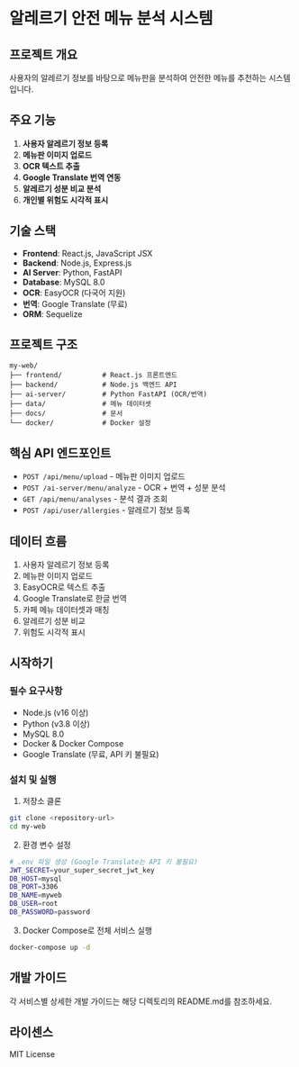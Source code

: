 # 알레르기 안전 메뉴 분석 시스템

## 프로젝트 개요
사용자의 알레르기 정보를 바탕으로 메뉴판을 분석하여 안전한 메뉴를 추천하는 시스템입니다.

## 주요 기능
1. **사용자 알레르기 정보 등록**
2. **메뉴판 이미지 업로드**
3. **OCR 텍스트 추출**
4. **Google Translate 번역 연동**
5. **알레르기 성분 비교 분석**
6. **개인별 위험도 시각적 표시**

## 기술 스택
- **Frontend**: React.js, JavaScript JSX
- **Backend**: Node.js, Express.js
- **AI Server**: Python, FastAPI
- **Database**: MySQL 8.0
- **OCR**: EasyOCR (다국어 지원)
- **번역**: Google Translate (무료)
- **ORM**: Sequelize

## 프로젝트 구조
```
my-web/
├── frontend/          # React.js 프론트엔드
├── backend/           # Node.js 백엔드 API
├── ai-server/         # Python FastAPI (OCR/번역)
├── data/              # 메뉴 데이터셋
├── docs/              # 문서
└── docker/            # Docker 설정
```

## 핵심 API 엔드포인트
- `POST /api/menu/upload` - 메뉴판 이미지 업로드
- `POST /ai-server/menu/analyze` - OCR + 번역 + 성분 분석
- `GET /api/menu/analyses` - 분석 결과 조회
- `POST /api/user/allergies` - 알레르기 정보 등록

## 데이터 흐름
1. 사용자 알레르기 정보 등록
2. 메뉴판 이미지 업로드
3. EasyOCR로 텍스트 추출
4. Google Translate로 한글 번역
5. 카페 메뉴 데이터셋과 매칭
6. 알레르기 성분 비교
7. 위험도 시각적 표시

## 시작하기

### 필수 요구사항
- Node.js (v16 이상)
- Python (v3.8 이상)
- MySQL 8.0
- Docker & Docker Compose
- Google Translate (무료, API 키 불필요)

### 설치 및 실행
1. 저장소 클론
```bash
git clone <repository-url>
cd my-web
```

2. 환경 변수 설정
```bash
# .env 파일 생성 (Google Translate는 API 키 불필요)
JWT_SECRET=your_super_secret_jwt_key
DB_HOST=mysql
DB_PORT=3306
DB_NAME=myweb
DB_USER=root
DB_PASSWORD=password
```

3. Docker Compose로 전체 서비스 실행
```bash
docker-compose up -d
```

## 개발 가이드
각 서비스별 상세한 개발 가이드는 해당 디렉토리의 README.md를 참조하세요.

## 라이센스
MIT License 